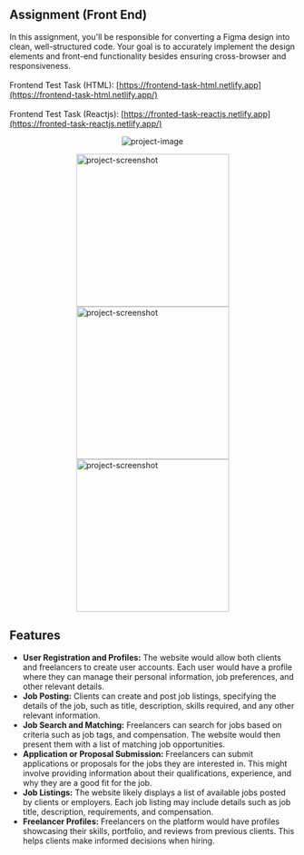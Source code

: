 ## Assignment (Front End)

In this assignment, you'll be responsible for converting a Figma design into clean, well-structured code. Your goal is to accurately implement the design elements and front-end functionality besides ensuring cross-browser and responsiveness.
<br/><br/>
Frontend Test Task (HTML): [https://frontend-task-html.netlify.app](https://frontend-task-html.netlify.app/)
<br/><br/>
Frontend Test Task (Reactjs): [https://fronted-task-reactjs.netlify.app](https://fronted-task-reactjs.netlify.app/)

<p align="center"><img src="https://ibb.co.com/Kzgtphj" alt="project-image"></p>
<div style="display: flex;flex-wrap: wrap;justify-content: center;align-items: center;">
  <img src="https://ibb.co.com/SNM0tC2" alt="project-screenshot" width="269">
  <img src="https://ibb.co.com/c88q3vq" alt="project-screenshot" width="269">
  <img src="https://ibb.co.com/0nP5P5d" alt="project-screenshot" width="269">
</div>
<p></p>

## Features
 - <b>User Registration and Profiles:</b> The website would allow both clients and freelancers to create user accounts. Each user would have a profile where they can manage their personal information, job preferences, and other relevant details.
 - <b>Job Posting:</b> Clients can create and post job listings, specifying the details of the job, such as title, description, skills required, and any other relevant information.
 - <b>Job Search and Matching:</b> Freelancers can search for jobs based on criteria such as job tags, and compensation. The website would then present them with a list of matching job opportunities.
 - <b>Application or Proposal Submission:</b> Freelancers can submit applications or proposals for the jobs they are interested in. This might involve providing information about their qualifications, experience, and why they are a good fit for the job.
 - <b>Job Listings:</b> The website likely displays a list of available jobs posted by clients or employers. Each job listing may include details such as job title, description, requirements, and compensation.
 - <b>Freelancer Profiles:</b> Freelancers on the platform would have profiles showcasing their skills, portfolio, and reviews from previous clients. This helps clients make informed decisions when hiring.
